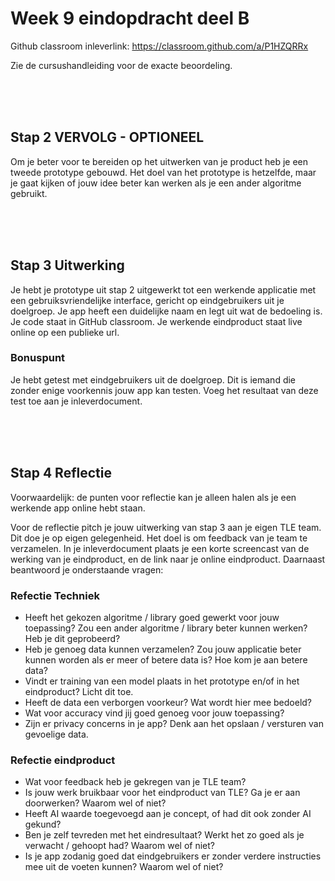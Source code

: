# Week 9 eindopdracht deel B

Github classroom inleverlink: https://classroom.github.com/a/P1HZQRRx

Zie de cursushandleiding voor de exacte beoordeling.

<br>
<br>
<br>

## Stap 2 VERVOLG - OPTIONEEL 

Om je beter voor te bereiden op het uitwerken van je product heb je een tweede prototype gebouwd. Het doel van het prototype is hetzelfde, maar je gaat kijken of
jouw idee beter kan werken als je een ander algoritme gebruikt.

<br>
<br>
<br>

## Stap 3 Uitwerking

Je hebt je prototype uit stap 2 uitgewerkt tot een werkende applicatie met een gebruiksvriendelijke interface, gericht op eindgebruikers uit je doelgroep.
Je app heeft een duidelijke naam en legt uit wat de bedoeling is.
Je code staat in GitHub classroom. Je werkende eindproduct staat live online op een publieke url.

### Bonuspunt
Je hebt getest met eindgebruikers uit de doelgroep. Dit is iemand die zonder enige voorkennis jouw app kan testen. Voeg het resultaat van deze test toe aan je inleverdocument.

<br>
<br>
<br>

## Stap 4 Reflectie

Voorwaardelijk: de punten voor reflectie kan je alleen halen als je een werkende app online hebt staan.

Voor de reflectie pitch je jouw uitwerking van stap 3 aan je eigen TLE team. Dit doe je op eigen gelegenheid. Het doel is om feedback van je team te verzamelen.
In je inleverdocument plaats je een korte screencast van de werking van je eindproduct, en de link naar je online eindproduct. Daarnaast beantwoord je onderstaande vragen:

### Refectie Techniek

- Heeft het gekozen algoritme / library goed gewerkt voor jouw toepassing? Zou een ander algoritme / library beter kunnen werken? Heb je dit geprobeerd?
- Heb je genoeg data kunnen verzamelen? Zou jouw applicatie beter kunnen worden als er meer of betere data is? Hoe kom je aan betere data?
- Vindt er training van een model plaats in het prototype en/of in het eindproduct? Licht dit toe.
- Heeft de data een verborgen voorkeur? Wat wordt hier mee bedoeld?
- Wat voor accuracy vind jij goed genoeg voor jouw toepassing?
- Zijn er privacy concerns in je app? Denk aan het opslaan / versturen van gevoelige data.

### Refectie eindproduct

- Wat voor feedback heb je gekregen van je TLE team?
- Is jouw werk bruikbaar voor het eindproduct van TLE? Ga je er aan doorwerken?
Waarom wel of niet?
- Heeft AI waarde toegevoegd aan je concept, of had dit ook zonder AI gekund?
- Ben je zelf tevreden met het eindresultaat? Werkt het zo goed als je verwacht / gehoopt
had? Waarom wel of niet?
- Is je app zodanig goed dat eindgebruikers er zonder verdere instructies mee uit de
voeten kunnen? Waarom wel of niet?
